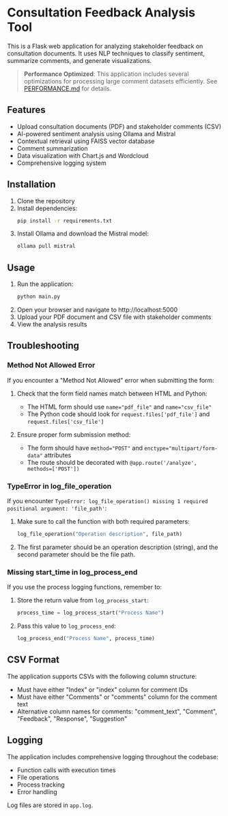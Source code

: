 # Consultation Feedback Analysis Tool

This is a Flask web application for analyzing stakeholder feedback on consultation documents. It uses NLP techniques to classify sentiment, summarize comments, and generate visualizations.

> **Performance Optimized**: This application includes several optimizations for processing large comment datasets efficiently. See [PERFORMANCE.md](PERFORMANCE.md) for details.

## Features

- Upload consultation documents (PDF) and stakeholder comments (CSV)
- AI-powered sentiment analysis using Ollama and Mistral
- Contextual retrieval using FAISS vector database
- Comment summarization
- Data visualization with Chart.js and Wordcloud
- Comprehensive logging system

## Installation

1. Clone the repository
2. Install dependencies:
   ```bash
   pip install -r requirements.txt
   ```
3. Install Ollama and download the Mistral model:
   ```bash
   ollama pull mistral
   ```

## Usage

1. Run the application:
   ```bash
   python main.py
   ```
2. Open your browser and navigate to http://localhost:5000
3. Upload your PDF document and CSV file with stakeholder comments
4. View the analysis results

## Troubleshooting

### Method Not Allowed Error

If you encounter a "Method Not Allowed" error when submitting the form:

1. Check that the form field names match between HTML and Python:
   - The HTML form should use `name="pdf_file"` and `name="csv_file"` 
   - The Python code should look for `request.files['pdf_file']` and `request.files['csv_file']`

2. Ensure proper form submission method:
   - The form should have `method="POST"` and `enctype="multipart/form-data"` attributes
   - The route should be decorated with `@app.route('/analyze', methods=['POST'])`

### TypeError in log_file_operation

If you encounter `TypeError: log_file_operation() missing 1 required positional argument: 'file_path'`:

1. Make sure to call the function with both required parameters:
   ```python
   log_file_operation("Operation description", file_path)
   ```

2. The first parameter should be an operation description (string), and the second parameter should be the file path.

### Missing start_time in log_process_end

If you use the process logging functions, remember to:

1. Store the return value from `log_process_start`:
   ```python
   process_time = log_process_start("Process Name")
   ```

2. Pass this value to `log_process_end`:
   ```python
   log_process_end("Process Name", process_time)
   ```

## CSV Format

The application supports CSVs with the following column structure:
- Must have either "Index" or "index" column for comment IDs
- Must have either "Comments" or "comments" column for the comment text
- Alternative column names for comments: "comment_text", "Comment", "Feedback", "Response", "Suggestion"

## Logging

The application includes comprehensive logging throughout the codebase:
- Function calls with execution times
- File operations
- Process tracking
- Error handling

Log files are stored in `app.log`.